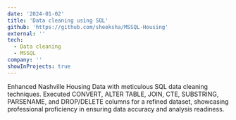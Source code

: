 ```yaml
---
date: '2024-01-02'
title: 'Data cleaning using SQL'
github: 'https://github.com/sheeksha/MSSQL-Housing'
external: ''
tech:
  - Data cleaning
  - MSSQL
company: ''
showInProjects: true
---
```


Enhanced Nashville Housing Data with meticulous SQL data cleaning techniques. Executed CONVERT, ALTER TABLE, JOIN, CTE, SUBSTRING, PARSENAME, and DROP/DELETE columns for a refined dataset, showcasing professional proficiency in ensuring data accuracy and analysis readiness.
